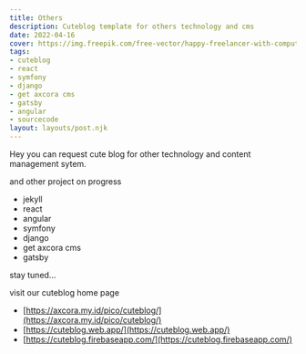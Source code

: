 ```yaml
---
title: Others
description: Cuteblog template for others technology and cms
date: 2022-04-16
cover: https://img.freepik.com/free-vector/happy-freelancer-with-computer-home-young-man-sitting-armchair-using-laptop-chatting-online-smiling-vector-illustration-distance-work-online-learning-freelance_74855-8401.jpg?w=2000
tags:
- cuteblog
- react
- symfony
- django
- get axcora cms
- gatsby
- angular
- sourcecode
layout: layouts/post.njk
---
```


Hey you can request cute blog for other technology and content management sytem.

and other project on progress

- jekyll
- react
- angular
- symfony
- django
- get axcora cms
- gatsby

stay tuned...

visit our cuteblog home page

- [https://axcora.my.id/pico/cuteblog/](https://axcora.my.id/pico/cuteblog/)
- [https://cuteblog.web.app/](https://cuteblog.web.app/)
- [https://cuteblog.firebaseapp.com/](https://cuteblog.firebaseapp.com/)
